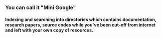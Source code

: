 ### You can call it "Mini Google"

#### Indexing and searching into directories which contains documentation, research papers, source codes while you've been cut-off from internet and left with your own copy of resources.
